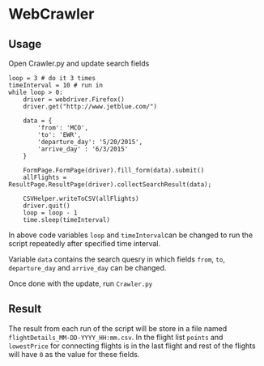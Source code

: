 # WebCrawler

## Usage
Open Crawler.py and update search fields

```(Python)
loop = 3 # do it 3 times
timeInterval = 10 # run in 
while loop > 0:
    driver = webdriver.Firefox()
    driver.get("http://www.jetblue.com/")

    data = {
        'from': 'MCO',
        'to': 'EWR',
        'departure_day': '5/20/2015',
        'arrive_day' : '6/3/2015'
    }

    FormPage.FormPage(driver).fill_form(data).submit()
    allFlights = ResultPage.ResultPage(driver).collectSearchResult(data);
    
    CSVHelper.writeToCSV(allFlights)
    driver.quit() 
    loop = loop - 1
    time.sleep(timeInterval)
```

In above code variables `loop` and `timeInterval`can be changed to run the script repeatedly after specified time interval.  

Variable `data` contains the search quesry in which fields `from`, `to`, `departure_day` and `arrive_day` can be changed.

Once done with the update, run `Crawler.py`

## Result
The result from each run of the script will be store in a file named `flightDetails_MM-DD-YYYY_HH:mm.csv`. 
In the flight list `points` and `lowestPrice` for connecting flights is in the last flight and rest of the flights will have `0` as the value for these fields.


